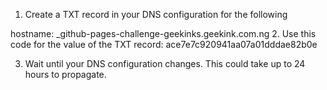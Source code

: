 1. Create a TXT record in your DNS configuration for the following 

hostname: _github-pages-challenge-geekinks.geekink.com.ng
2. Use this code for the value of the TXT record: ace7e7c920941aa07a01dddae82b0e

3. Wait until your DNS configuration changes. This could take up to 24 hours to propagate.
  